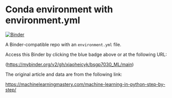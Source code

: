 # Conda environment with environment.yml

[![Binder](https://mybinder.org/badge_logo.svg)](https://mybinder.org/v2/gh/xiaoheicyk/bsgp7030_ML/main)


A Binder-compatible repo with an `environment.yml` file.

Access this Binder by clicking the blue badge above or at the following URL:

(https://mybinder.org/v2/gh/xiaoheicyk/bsgp7030_ML/main)

The original article and data are from the following link:

https://machinelearningmastery.com/machine-learning-in-python-step-by-step/

